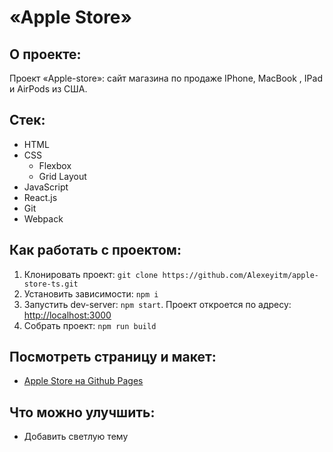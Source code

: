 # «Apple Store»

## О проекте:

Проект «Apple-store»: сайт магазина по продаже IPhone, MacBook , IPad и AirPods из США.

## Стек:

* HTML
* CSS
    * Flexbox
    * Grid Layout
* JavaScript
* React.js
* Git
* Webpack

## Как работать с проектом:

1. Клонировать проект:
   `git clone https://github.com/Alexeyitm/apple-store-ts.git`
2. Установить зависимости:
   `npm i`
3. Запустить dev-server:
   `npm start`. Проект откроется по адресу: [http://localhost:3000](http://localhost:3000)
4. Собрать проект:
   `npm run build`

## Посмотреть страницу и макет:

* [Apple Store на Github Pages](https://alexeyitm.github.io/apple-store-ts/)

## Что можно улучшить:

* Добавить светлую тему